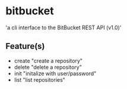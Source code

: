 # bitbucket
'a cli interface to the BitBucket REST API (v1.0)'

## Feature(s)
- create
    "create a repository"
- delete
    "delete a repository"
- init
    "initalize with user/password"
- list
    "list repositories"
